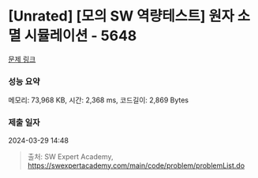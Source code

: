 # [Unrated] [모의 SW 역량테스트] 원자 소멸 시뮬레이션 - 5648 

[문제 링크](https://swexpertacademy.com/main/code/problem/problemDetail.do?contestProbId=AWXRFInKex8DFAUo) 

### 성능 요약

메모리: 73,968 KB, 시간: 2,368 ms, 코드길이: 2,869 Bytes

### 제출 일자

2024-03-29 14:48



> 출처: SW Expert Academy, https://swexpertacademy.com/main/code/problem/problemList.do